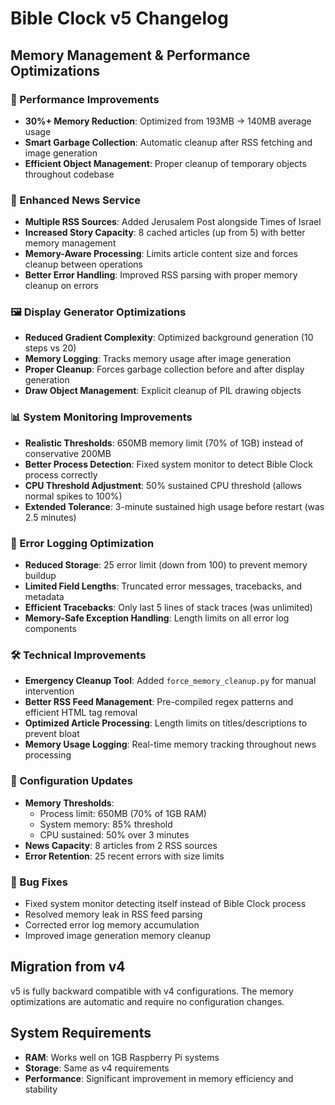 # Bible Clock v5 Changelog

## Memory Management & Performance Optimizations

### 🚀 Performance Improvements
- **30%+ Memory Reduction**: Optimized from 193MB → 140MB average usage
- **Smart Garbage Collection**: Automatic cleanup after RSS fetching and image generation
- **Efficient Object Management**: Proper cleanup of temporary objects throughout codebase

### 📰 Enhanced News Service
- **Multiple RSS Sources**: Added Jerusalem Post alongside Times of Israel
- **Increased Story Capacity**: 8 cached articles (up from 5) with better memory management
- **Memory-Aware Processing**: Limits article content size and forces cleanup between operations
- **Better Error Handling**: Improved RSS parsing with proper memory cleanup on errors

### 🖼️ Display Generator Optimizations
- **Reduced Gradient Complexity**: Optimized background generation (10 steps vs 20)
- **Memory Logging**: Tracks memory usage after image generation
- **Proper Cleanup**: Forces garbage collection before and after display generation
- **Draw Object Management**: Explicit cleanup of PIL drawing objects

### 📊 System Monitoring Improvements
- **Realistic Thresholds**: 650MB memory limit (70% of 1GB) instead of conservative 200MB
- **Better Process Detection**: Fixed system monitor to detect Bible Clock process correctly
- **CPU Threshold Adjustment**: 50% sustained CPU threshold (allows normal spikes to 100%)
- **Extended Tolerance**: 3-minute sustained high usage before restart (was 2.5 minutes)

### 🔧 Error Logging Optimization
- **Reduced Storage**: 25 error limit (down from 100) to prevent memory buildup
- **Limited Field Lengths**: Truncated error messages, tracebacks, and metadata
- **Efficient Tracebacks**: Only last 5 lines of stack traces (was unlimited)
- **Memory-Safe Exception Handling**: Length limits on all error log components

### 🛠️ Technical Improvements
- **Emergency Cleanup Tool**: Added `force_memory_cleanup.py` for manual intervention
- **Better RSS Feed Management**: Pre-compiled regex patterns and efficient HTML tag removal
- **Optimized Article Processing**: Length limits on titles/descriptions to prevent bloat
- **Memory Usage Logging**: Real-time memory tracking throughout news processing

### 🎯 Configuration Updates
- **Memory Thresholds**: 
  - Process limit: 650MB (70% of 1GB RAM)
  - System memory: 85% threshold
  - CPU sustained: 50% over 3 minutes
- **News Capacity**: 8 articles from 2 RSS sources
- **Error Retention**: 25 recent errors with size limits

### 🐛 Bug Fixes
- Fixed system monitor detecting itself instead of Bible Clock process
- Resolved memory leak in RSS feed parsing
- Corrected error log memory accumulation
- Improved image generation memory cleanup

## Migration from v4
v5 is fully backward compatible with v4 configurations. The memory optimizations are automatic and require no configuration changes.

## System Requirements
- **RAM**: Works well on 1GB Raspberry Pi systems
- **Storage**: Same as v4 requirements  
- **Performance**: Significant improvement in memory efficiency and stability